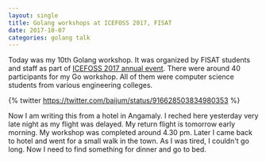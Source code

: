 ```yaml
---
layout: single
title: Golang workshops at ICEFOSS 2017, FISAT
date: 2017-10-07
categories: golang talk
---
```


Today was my 10th Golang workshop. It was organized by FISAT students
and staff as part of [ICEFOSS 2017 annual
event](http://archive.is/sB3yS).  There were around 40 participants
for my Go workshop.  All of them were computer science students from
various engineering colleges.

{% twitter https://twitter.com/baijum/status/916628503834980353 %}

Now I am writing this from a hotel in Angamaly.  I reched here
yesterday very late night as my flight was delayed. My return flight
is tomorrow early morning.  My workshop was completed around 4.30 pm.
Later I came back to hotel and went for a small walk in the town.  As
I was tired, I couldn't go long.  Now I need to find something for
dinner and go to bed.
